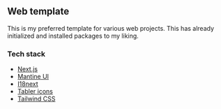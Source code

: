 ## Web template

This is my preferred template for various web projects.
This has already initialized and installed packages to my liking.

### Tech stack

- [Next.js](https://nextjs.org/)
- [Mantine UI](https://ui.mantine.dev/)
- [I18next](https://www.i18next.com/)
- [Tabler icons](https://tabler.io/icons)
- [Tailwind CSS](https://tailwindcss.com/)